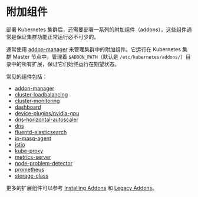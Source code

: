 # 附加组件

部署 Kubernetes 集群后，还需要部署一系列的附加组件（addons），这些组件通常是保证集群功能正常运行必不可少的。

通常使用 [addon-manager](addon-manager.md) 来管理集群中的附加组件。它运行在 Kubernetes 集群 Master 节点中，管理着 `$ADDON_PATH`（默认是 `/etc/kubernetes/addons/`）目录中的所有扩展，保证它们始终运行在期望状态。

常见的组件包括：

- [addon-manager](https://github.com/kubernetes/kubernetes/tree/master/cluster/addons/addon-manager)
- [cluster-loadbalancing](https://github.com/kubernetes/kubernetes/tree/master/cluster/addons/cluster-loadbalancing)
- [cluster-monitoring](https://github.com/kubernetes/kubernetes/tree/master/cluster/addons/cluster-monitoring)
- [dashboard](https://github.com/kubernetes/kubernetes/tree/master/cluster/addons/dashboard)
- [device-plugins/nvidia-gpu](https://github.com/kubernetes/kubernetes/tree/master/cluster/addons/device-plugins/nvidia-gpu)
- [dns-horizontal-autoscaler](https://github.com/kubernetes/kubernetes/tree/master/cluster/addons/dns-horizontal-autoscaler)
- [dns](https://github.com/kubernetes/kubernetes/tree/master/cluster/addons/dns)
- [fluentd-elasticsearch](https://github.com/kubernetes/kubernetes/tree/master/cluster/addons/fluentd-elasticsearch)
- [ip-masq-agent](https://github.com/kubernetes/kubernetes/tree/master/cluster/addons/ip-masq-agent)
- [istio](https://github.com/kubernetes/kubernetes/tree/master/cluster/addons/istio)
- [kube-proxy](https://github.com/kubernetes/kubernetes/tree/master/cluster/addons/kube-proxy)
- [metrics-server](https://github.com/kubernetes/kubernetes/tree/master/cluster/addons/metrics-server)
- [node-problem-detector](https://github.com/kubernetes/kubernetes/tree/master/cluster/addons/node-problem-detector)
- [prometheus](https://github.com/kubernetes/kubernetes/tree/master/cluster/addons/prometheus)
- [storage-class](https://github.com/kubernetes/kubernetes/tree/master/cluster/addons/storage-class)

更多的扩展组件可以参考 [Installing Addons](https://kubernetes.io/docs/concepts/cluster-administration/addons/) 和 [Legacy Addons](https://github.com/kubernetes/kubernetes/tree/master/cluster/addons)。
